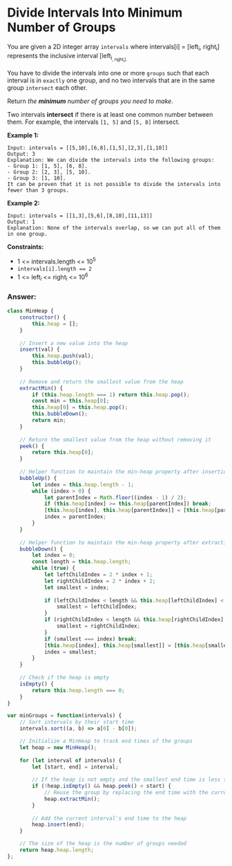 # Divide Intervals Into Minimum Number of Groups

You are given a 2D integer array `intervals` where intervals[i] = [left<sub>i</sub>, right<sub>i</sub>] represents the inclusive interval [left<sub>i<sub>, right<sub>i</sub>].

You have to divide the intervals into one or more `groups` such that each interval is in `exactly` one group, and no two intervals that are in the same group `intersect` each other.

Return *the **minimum** number of groups you need to make.*

Two intervals **intersect** if there is at least one common number between them. For example, the intervals `[1, 5]` and `[5, 8]` intersect.

 

**Example 1:**
```
Input: intervals = [[5,10],[6,8],[1,5],[2,3],[1,10]]
Output: 3
Explanation: We can divide the intervals into the following groups:
- Group 1: [1, 5], [6, 8].
- Group 2: [2, 3], [5, 10].
- Group 3: [1, 10].
It can be proven that it is not possible to divide the intervals into fewer than 3 groups.
```

**Example 2:**
```
Input: intervals = [[1,3],[5,6],[8,10],[11,13]]
Output: 1
Explanation: None of the intervals overlap, so we can put all of them in one group.
 ```

**Constraints:**

- 1 <= intervals.length <= 10<sup>5</sup>
- `intervals[i].length == 2`
- 1 <= left<sub>i</sub> <= right<sub>i</sub> <= 10<sup>6</sup>

### Answer:

```javascript
class MinHeap {
    constructor() {
        this.heap = [];
    }
    
    // Insert a new value into the heap
    insert(val) {
        this.heap.push(val);
        this.bubbleUp();
    }
    
    // Remove and return the smallest value from the heap
    extractMin() {
        if (this.heap.length === 1) return this.heap.pop();
        const min = this.heap[0];
        this.heap[0] = this.heap.pop();
        this.bubbleDown();
        return min;
    }
    
    // Return the smallest value from the heap without removing it
    peek() {
        return this.heap[0];
    }
    
    // Helper function to maintain the min-heap property after insertion
    bubbleUp() {
        let index = this.heap.length - 1;
        while (index > 0) {
            let parentIndex = Math.floor((index - 1) / 2);
            if (this.heap[index] >= this.heap[parentIndex]) break;
            [this.heap[index], this.heap[parentIndex]] = [this.heap[parentIndex], this.heap[index]];
            index = parentIndex;
        }
    }
    
    // Helper function to maintain the min-heap property after extraction
    bubbleDown() {
        let index = 0;
        const length = this.heap.length;
        while (true) {
            let leftChildIndex = 2 * index + 1;
            let rightChildIndex = 2 * index + 2;
            let smallest = index;
            
            if (leftChildIndex < length && this.heap[leftChildIndex] < this.heap[smallest]) {
                smallest = leftChildIndex;
            }
            if (rightChildIndex < length && this.heap[rightChildIndex] < this.heap[smallest]) {
                smallest = rightChildIndex;
            }
            if (smallest === index) break;
            [this.heap[index], this.heap[smallest]] = [this.heap[smallest], this.heap[index]];
            index = smallest;
        }
    }
    
    // Check if the heap is empty
    isEmpty() {
        return this.heap.length === 0;
    }
}

var minGroups = function(intervals) {
    // Sort intervals by their start time
    intervals.sort((a, b) => a[0] - b[0]);

    // Initialize a MinHeap to track end times of the groups
    let heap = new MinHeap();
    
    for (let interval of intervals) {
        let [start, end] = interval;
        
        // If the heap is not empty and the smallest end time is less than the start of the current interval
        if (!heap.isEmpty() && heap.peek() < start) {
            // Reuse the group by replacing the end time with the current interval's end
            heap.extractMin();
        }
        
        // Add the current interval's end time to the heap
        heap.insert(end);
    }

    // The size of the heap is the number of groups needed
    return heap.heap.length;
};
```